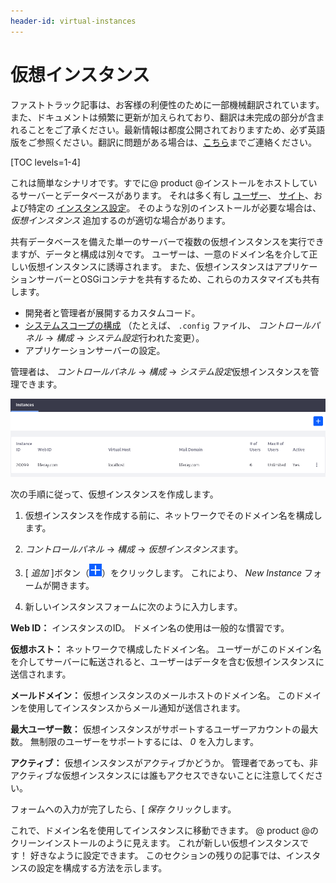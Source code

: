 ```yaml
---
header-id: virtual-instances
---
```


# 仮想インスタンス

<p class="alert alert-info"><span class="wysiwyg-color-blue120">ファストトラック記事は、お客様の利便性のために一部機械翻訳されています。また、ドキュメントは頻繁に更新が加えられており、翻訳は未完成の部分が含まれることをご了承ください。最新情報は都度公開されておりますため、必ず英語版をご参照ください。翻訳に問題がある場合は、<a href="mailto:support-content-jp@liferay.com">こちら</a>までご連絡ください。</span></p>

[TOC levels=1-4]

これは簡単なシナリオです。すでに@ product @インストールをホストしているサーバーとデータベースがあります。 それは多く有し [ユーザー](/docs/7-1/user/-/knowledge_base/u/users-and-organizations)、 [サイト](/docs/7-1/user/-/knowledge_base/u/building-a-site)、および特定の [インスタンス設定](/docs/7-1/user/-/knowledge_base/u/general-settings)。 そのような別のインストールが必要な場合は、 *仮想インスタンス* 追加するのが適切な場合があります。

共有データベースを備えた単一のサーバーで複数の仮想インスタンスを実行できますが、データと構成は別々です。 ユーザーは、一意のドメイン名を介して正しい仮想インスタンスに誘導されます。 また、仮想インスタンスはアプリケーションサーバーとOSGiコンテナを共有するため、これらのカスタマイズも共有します。

  - 開発者と管理者が展開するカスタムコード。
  - [システムスコープの構成](/docs/7-1/user/-/knowledge_base/u/system-settings) （たとえば、 `.config` ファイル、 *コントロールパネル* → *構成* → *システム設定*行われた変更）。
  - アプリケーションサーバーの設定。

管理者は、 *コントロールパネル* → *構成* → *システム設定*仮想インスタンスを管理できます。

![図1：コントロールパネルの*設定*→*仮想インスタンス*セクションでLiferayの仮想インスタンスを追加および管理します。](../../../images/virtual-instances.png)

次の手順に従って、仮想インスタンスを作成します。

1.  仮想インスタンスを作成する前に、ネットワークでそのドメイン名を構成します。

2.  *コントロールパネル* → *構成* → *仮想インスタンス*ます。

3.  [ *追加* ]ボタン（![Add](../../../images/icon-add.png)）をクリックします。 これにより、 *New Instance* フォームが開きます。

4.  新しいインスタンスフォームに次のように入力します。

**Web ID：** インスタンスのID。 ドメイン名の使用は一般的な慣習です。

**仮想ホスト：** ネットワークで構成したドメイン名。 ユーザーがこのドメイン名を介してサーバーに転送されると、ユーザーはデータを含む仮想インスタンスに送信されます。

**メールドメイン：** 仮想インスタンスのメールホストのドメイン名。 このドメインを使用してインスタンスからメール通知が送信されます。

**最大ユーザー数：** 仮想インスタンスがサポートするユーザーアカウントの最大数。 無制限のユーザーをサポートするには、 *0* を入力します。

**アクティブ：** 仮想インスタンスがアクティブかどうか。 管理者であっても、非アクティブな仮想インスタンスには誰もアクセスできないことに注意してください。

フォームへの入力が完了したら、[ *保存* クリックします。

これで、ドメイン名を使用してインスタンスに移動できます。 @ product @のクリーンインストールのように見えます。 これが新しい仮想インスタンスです！ 好きなように設定できます。 このセクションの残りの記事では、インスタンスの設定を構成する方法を示します。
